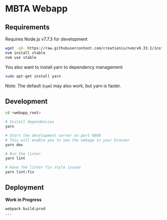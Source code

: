 # MBTA Webapp

## Requirements
Requires Node.js v7.7.3 for development

```bash
wget -qO- https://raw.githubusercontent.com/creationix/nvm/v0.33.1/install.sh | bash
nvm install stable
nvm use stable
```

You also want to install yarn to dependency management
```bash
sudo apt-get install yarn
```

Note: The default (`npm`) may also work, but yarn is faster.

## Development
```bash
cd <webapp_root>

# Install dependencies
yarn

# Start the development server on port 8080
# This will enable you to see the webapp in your browser
yarn dev
```

```bash
# Run the linter
yarn lint

# Have the linter fix style issues
yarn lint:fix
```

## Deployment
**Work in Progress**

```bash
webpack build:prod
...
```

